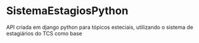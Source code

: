 # SistemaEstagiosPython

API criada em django python para tópicos esteciais, utilizando o sistema de estagiários do TCS como base
